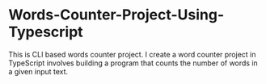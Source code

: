 # Words-Counter-Project-Using-Typescript
This is CLI based words counter project. I create a word counter project in TypeScript involves building a program that counts the number of words in a given input text.
